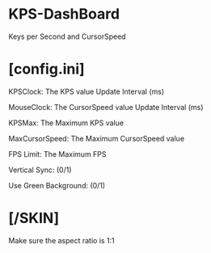 # KPS-DashBoard
Keys per Second and CursorSpeed

# [config.ini]
KPSClock: The KPS value Update Interval (ms)

MouseClock: The CursorSpeed value Update Interval (ms)

KPSMax: The Maximum KPS value

MaxCursorSpeed: The Maximum CursorSpeed value

FPS Limit: The Maximum FPS

Vertical Sync: (0/1)

Use Green Background: (0/1)

# [/SKIN]
Make sure the aspect ratio is 1:1
